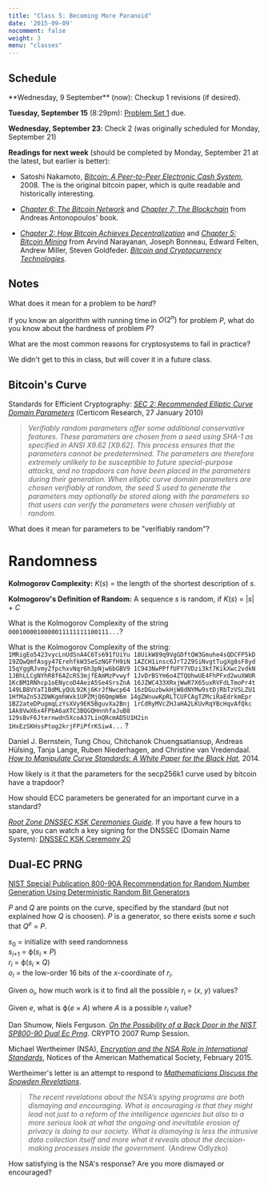 ```yaml
---
title: "Class 5: Becoming More Paranoid"
date: '2015-09-09'
nocomment: false
weight: 3
menu: "classes"
---
```


## Schedule

   <div class="todo">
**Wednesday, 9 September** (now): Checkup 1 revisions (if desired).

**Tuesday, September 15** (8:29pm): [Problem Set 1](http://www.bitcoin-class.org/ps/ps1) due.

**Wednesday, September 23**: Check 2 (was originally scheduled for Monday, September 21)

**Readings for next week** (should be completed by Monday, September 21 at the latest, but earlier is better):

- Satoshi Nakamoto, [_Bitcoin: A Peer-to-Peer Electronic Cash
System_](https://bitcoin.org/bitcoin.pdf), 2008.  The is the original
bitcoin paper, which is quite readable and historically interesting.

- [_Chapter 6: The Bitcoin
Network_](https://github.com/aantonop/bitcoinbook/blob/develop/ch06.asciidoc)
and [_Chapter 7: The
Blockchain_](https://github.com/aantonop/bitcoinbook/blob/develop/ch07.asciidoc)
from Andreas Antonopoulos' book.  

- [_Chapter 2: How Bitcoin Achieves
Decentralization_](http://bitcoin-class.org/docs/princeton-book/chapter_2.pdf)
and [_Chapter 5: Bitcoin
Mining_](http://bitcoin-class.org/docs/princeton-book/chapter_5.pdf)
from Arvind Narayanan, Joseph Bonneau, Edward Felten, Andrew Miller,
Steven Goldfeder. [_Bitcoin and Cryptocurrency
Technologies_](https://piazza.com/princeton/spring2015/btctech/resources).
   </div>

<!--more-->

## Notes

What does it mean for a problem to be _hard_?
<div class="gap"></div>

If you know an algorithm with running time in <span class="math">_O_(2<sup>_n_</sup>)</span> for problem _P_, what do you know about the hardness of problem _P_?
<div class="gap"></div>

What are the most common reasons for cryptosystems to fail in practice?

<!--page-->

<div class="highlight">
We didn't get to this in class, but will cover it in a future class.
</div>

## Bitcoin's Curve

Standards for Efficient Cryptography: [_SEC 2: Recommended Elliptic Curve Domain Parameters_](http://www.secg.org/sec2-v2.pdf) (Certicom Research, 27 January 2010)

> _Verifiably random parameters offer some additional conservative features. These parameters are
> chosen from a seed using SHA-1 as specified in ANSI X9.62 [X9.62]. This process ensures that
> the parameters cannot be predetermined. The parameters are therefore extremely unlikely to
> be susceptible to future special-purpose attacks, and no trapdoors can have been placed in the
> parameters during their generation. When elliptic curve domain parameters are chosen verifiably
> at random, the seed S used to generate the parameters may optionally be stored along with the
> parameters so that users can verify the parameters were chosen verifiably at random._

What does it mean for parameters to be "verifiably random"?
<div class="gap"></div>

# Randomness

**Kolmogorov Complexity:** <span class="math">_K_(_s_)</span> = the length of the shortest description of <span class="math">_s_</span>.

**Kolmogorov's Definition of Random:** A sequence <span
  class="math">_s_</span> is random, if <span class="math">_K_(_s_) =
  |_s_| + _C_</span> 

What is the Kolmogorov Complexity of the string `0001000010000011111111100111...`?
<div class="biggap"></div>

What is the Kolmogorov Complexity of the string: `1MRigEo5423vycLnUdSnA4C6Ts691fUiYu 18UikW89q9VgGDftQW3Gmuhe4sQDCFP5kD 19ZQwQmfAsgy47ErehfkW3SeSzNGFfH9iN 1AZCH1insc6JrT2Z9SiNvgtTugXg8sF8yd 15qYggRJvmyZfpchxvNqr6h3pNjw6bGBV9 1C943NwPPffUFY7VDzi3kt7KikXwc2vdkN 1JBhLLCgNYhR8f6AZcRS3mjfEAmMzPvwyf 1JvDrBSYm6o4ZTQUhwUE4FhPFxd2wuXWUR 1KcBM1RNhcp1oENycoD4AezA5Se4SrsZnA 16JZWC433XRxjWwR7X65uxRVFdLTmoPr4t 149LB8VYaT1BdMLyQUL92Kj6KrJfNwcp64 16zDGuzbwkHjW8dNYMw9stDjRbTzVSLZU1 1HfMaZn53ZDWKgmhWxk1UPZMjQ6QmpW6m 14gZWnuwKpRLTCUFCAgTZMciRaEdrkmEpr 1BZ2ateDPugmqLzYsXVy9EK5BguvXa2Bnj 1rCdRyMVcZHJaHA2LKUvRqYBcHqvAfQkc 1Ak8VwX6x4FPbA6aXTC3BQGQHnnhfaJuB8 129sBvF6Jternwdn5XcoA37LinQRcmAD5U1H2in 1HxEzSKHssPtog2krjFPiPfrKSiw4...` ?

<div class="gap"></div>


Daniel J. Bernstein, Tung Chou, Chitchanok Chuengsatiansup, Andreas
H&uuml;lsing, Tanja Lange, Ruben Niederhagen, and Christine van Vredendaal.
[_How to Manipulate Curve Standards: A White Paper for the Black  Hat_](https://eprint.iacr.org/2014/571.pdf), 2014.


How likely is it that the parameters for the secp256k1 curve used by bitcoin have a trapdoor?

<div class="gap"></div>

How should ECC parameters be generated for an important curve in a standard?
<div class="biggap"></div>

[_Root Zone DNSSEC KSK Ceremonies
Guide_](http://www.root-dnssec.org/wp-content/uploads/2010/02/draft-icann-dnssec-ceremonies-00.txt).
If you have a few hours to spare, you can watch a key signing for the
DNSSEC (Domain Name System): [DNSSEC KSK Ceremony
20](https://www.iana.org/dnssec/ceremonies/20)

## Dual-EC PRNG 

[NIST Special Publication 800-90A Recommendation for Random Number
Generation Using Deterministic Random Bit
Generators](http://csrc.nist.gov/publications/nistpubs/800-90A/SP800-90A.pdf)

<span class="math">_P_</span> and <span class="math">_Q_</span> are points on the curve, specified by the standard (but not
explained how <span class="math">_Q_</span> is choosen).  <span class="math">_P_</span> is a generator, so there exists some
<span class="math">_e_</span> such that <span class="math">_Q_<sup>_e_</sup> = _P_</span>.

<span class="math">_s_<sub>0</sub> = </span> initialize with seed randomness  
<span class="math">_s_<sub>_i_+1</sub> = &phiv;(_s_<sub>_i_</sub> &times; _P_)</span>  
<span class="math">_r_<sub>_i_</sub> = &phiv;(_s_<sub>_i_</sub> &times; _Q_)</span>  
<span class="math">_o_<sub>_i_</sub> =</span> the low-order 16 bits of the <span class="math">_x_</span>-coordinate of <span class="math">_r_<sub>_i_</sub></span>.

Given <span class="math">_o_<sub>i</sub></span>, how much work is it to find all the possible <span class="math">_r_<sub>i</sub> = (_x_, _y_)</span> values?
<div class="gap"></div>

Given <span class="math">_e_</span>, what is <span class="math">&phiv;(_e_ &times; _A_)</span> where <span class="math">_A_</span> is a possible <span class="math">_r_<sub>_i_</sub></span> value?
<div class="gap"></div>

Dan Shumow, Niels Ferguson.  [_On the Possibility of a Back Door in the
NIST SP800-90 Dual Ec Prng_](http://rump2007.cr.yp.to/15-shumow.pdf).
CRYPTO 2007 Rump Session.

Michael Wertheimer (NSA), [_Encryption and the NSA Role in International
Standards_](http://www.ams.org/notices/201502/rnoti-p165.pdf), Notices
of the American Mathematical Society, February 2015.

Wertheimer's letter is an attempt to respond to [_Mathematicians Discuss the
Snowden Revelations_](http://www.ams.org/notices/201406/rnoti-p623.pdf).

> _The recent revelations about the NSA’s spying
programs are both dismaying and encouraging.
What is encouraging is that they might lead not
just to a reform of the intelligence agencies but
also to a more serious look at what the ongoing
and inevitable erosion of privacy is doing to our
society. What is dismaying is less the intrusive data
collection itself and more what it reveals about the
decision-making processes inside the government._ (Andrew Odlyzko)


How satisfying is the NSA's response?  Are you more dismayed or encouraged?
<div class="gap"></div>
